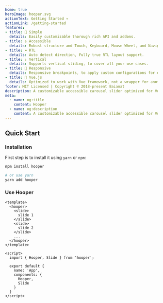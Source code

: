 ```yaml
---
home: true
heroImage: hooper.svg
actionText: Getting Started →
actionLink: /getting-started
features:
- title: 🧁 Simple
  details: Easily customizable thorough rich API and addons.
- title: ♿ Accessible
  details: Robust structure and Touch, Keyboard, Mouse Wheel, and Navigation support.
- title: ⬅ RTL
  details: Auto detect direction, Fully true RTL layout support.
- title: ↕ Vertical
  details: Supports vertical sliding, to cover all your use cases.
- title: 📱 Responsive
  details: Responsive breakpoints, to apply custom configurations for each screen size.
- title: 🖖 Vue.js
  details: Optimized to work with Vue framework, not a wrapper for another library.
footer: MIT Licensed | Copyright © 2018-present Baianat
description: A customizable accessible carousel slider optimized for Vue
meta:
  - name: og:title
    content: Hooper
  - name: og:description
    content: A customizable accessible carousel slider optimized for Vue
---
```


## Quick Start

### Installation

First step is to install it using `yarn` or `npm`:

```bash
npm install hooper

# or use yarn
yarn add hooper
```

### Use Hooper

```vue
<template>
  <hooper>
    <slide>
      slide 1
    </slide>
    <slide>
      slide 2
    </slide>
    ...
  </hooper>
</template>

<script>
  import { Hooper, Slide } from 'hooper';

  export default {
    name: 'App',
    components: {
      Hooper,
      Slide
    }
  }
</script>
```
